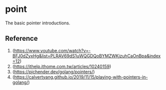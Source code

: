 # point

The basic pointer introductions.

## Reference

1. (<https://www.youtube.com/watch?v=-BFJ0dZyxHg&list=PLRAV69dS1uWQGDQoBYMZWKjzuhCaOnBpa&index=12>)
2. (<https://ithelp.ithome.com.tw/articles/10240159>)
3. (<https://pjchender.dev/golang/pointers/>)
4. (<https://calvertyang.github.io/2019/11/15/playing-with-pointers-in-golang/>)
